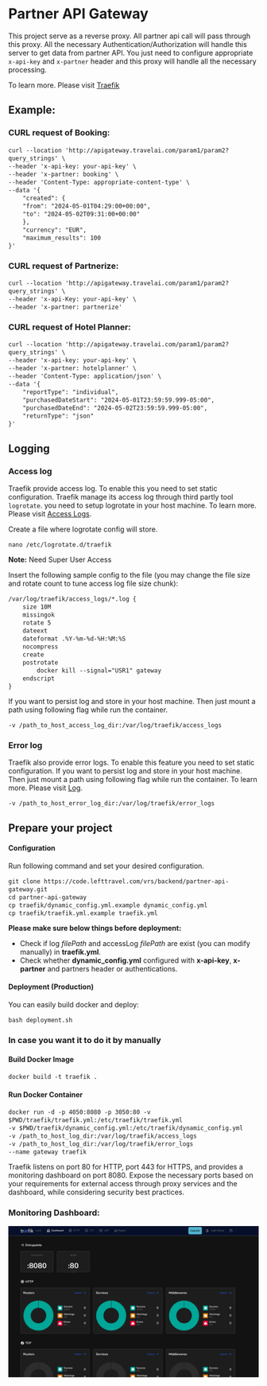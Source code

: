 # Partner API Gateway

This project serve as a reverse proxy. All partner api call will pass through this proxy. All the necessary Authentication/Authorization will handle this server to get data from partner API. You just need to configure appropriate `x-api-key` and `x-partner` header and this proxy will handle all the necessary processing.

To learn more. Please visit <a href="https://doc.traefik.io/traefik/">Traefik</a>

## Example:

### CURL request of Booking:
```shell 
curl --location 'http://apigateway.travelai.com/param1/param2?query_strings' \
--header 'x-api-key: your-api-key' \
--header 'x-partner: booking' \
--header 'Content-Type: appropriate-content-type' \
--data '{
    "created": {
    "from": "2024-05-01T04:29:00+00:00",
    "to": "2024-05-02T09:31:00+00:00"
    },
    "currency": "EUR",
    "maximum_results": 100
}'
```

### CURL request of Partnerize:
```shell 
curl --location 'http://apigateway.travelai.com/param1/param2?query_strings' \
--header 'x-api-Key: your-api-key' \
--header 'x-partner: partnerize'
```

### CURL request of Hotel Planner:
```shell 
curl --location 'http://apigateway.travelai.com/param1/param2?query_strings' \
--header 'x-api-key: your-api-key' \
--header 'x-partner: hotelplanner' \
--header 'Content-Type: application/json' \
--data '{
    "reportType": "individual",
    "purchasedDateStart": "2024-05-01T23:59:59.999-05:00",
    "purchasedDateEnd": "2024-05-02T23:59:59.999-05:00",
    "returnType": "json"
}'
```
## Logging
### Access log
Traefik provide access log. To enable this you need to set static configuration. Traefik manage its access log through third partly tool `logrotate`. you need to setup logrotate in your host machine. To learn more. Please visit <a href="https://doc.traefik.io/traefik/observability/access-logs/">Access Logs</a>.

Create a file where logrotate config will store.

```
nano /etc/logrotate.d/traefik
```
<b>Note:</b> Need Super User Access

Insert the following sample config to the file (you may change the file size and rotate count to tune access log file size chunk):
```
/var/log/traefik/access_logs/*.log {
    size 10M
    missingok
    rotate 5
    dateext
    dateformat .%Y-%m-%d-%H:%M:%S
    nocompress
    create
    postrotate
        docker kill --signal="USR1" gateway
    endscript
}
```
If you want to persist log and store in your host machine. Then just mount a path using following flag while run the container.

```shell
-v /path_to_host_access_log_dir:/var/log/traefik/access_logs
```

### Error log
Traefik also provide error logs. To enable this feature you need to set static configuration. If you want to persist log and store in your host machine. Then just mount a path using following flag while run the container. To learn more. Please visit <a href="https://doc.traefik.io/traefik/observability/logs/">Log</a>.

```shell
-v /path_to_host_error_log_dir:/var/log/traefik/error_logs
```

## Prepare your project

#### Configuration

Run following command and set your desired configuration.

```
git clone https://code.lefttravel.com/vrs/backend/partner-api-gateway.git
cd partner-api-gateway
cp traefik/dynamic_config.yml.example dynamic_config.yml
cp traefik/traefik.yml.example traefik.yml
```
**Please make sure below things before deployment:**
 * Check if log *filePath* and accessLog *filePath* are exist (you can modify manually) in **traefik.yml**.
 * Check whether **dynamic_config.yml** configured with **x-api-key**, **x-partner** and partners header or authentications.


#### Deployment (Production)

You can easily build docker and deploy:

```
bash deployment.sh
```

### In case you want it to do it by manually

#### Build Docker Image 
    
```shell 
docker build -t traefik . 
```
#### Run Docker Container
    
```shell
docker run -d -p 4050:8080 -p 3050:80 -v $PWD/traefik/traefik.yml:/etc/traefik/traefik.yml
-v $PWD/traefik/dynamic_config.yml:/etc/traefik/dynamic_config.yml
-v /path_to_host_log_dir:/var/log/traefik/access_logs
-v /path_to_host_log_dir:/var/log/traefik/error_logs
--name gateway traefik
```

Traefik listens on port 80 for HTTP, port 443 for HTTPS, and provides a monitoring dashboard on port 8080. Expose the necessary ports based on your requirements for external access through proxy services and the dashboard, while considering security best practices.

### Monitoring Dashboard:
<div align="center">
    <img src="dashboard.png" />
</div>
